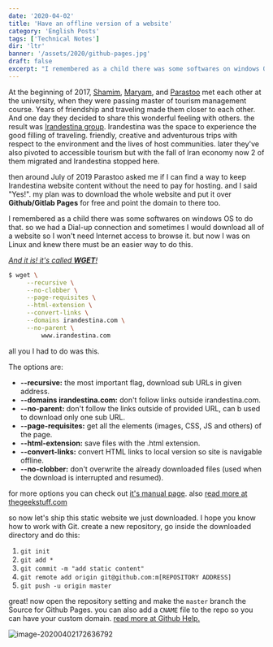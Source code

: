```yaml
---
date: '2020-04-02'
title: 'Have an offline version of a website'
category: 'English Posts'
tags: ['Technical Notes']
dir: 'ltr'
banner: '/assets/2020/github-pages.jpg'
draft: false
excerpt: "I remembered as a child there was some softwares on windows OS to do that. so we had a Dial-up connection and sometimes I would download all of a website so I won't need Internet access to browse it. but now I was on Linux and knew there must be an easier way to do this."
---
```


At the beginning of 2017, [Shamim](https://irandestina.github.io/website/index.html%3Fp=1269.html), [Maryam](https://irandestina.github.io/website/index.html%3Fp=1273.html), and [Parastoo](https://likeaswallow.com/) met each other at the university, when they were passing master of tourism management course. Years of friendship and traveling made them closer to each other. And one day they decided to share this wonderful feeling with others. the result was [Irandestina group](https://irandestina.github.io/website/). Irandestina was the space to experience the good filling of traveling. friendly, creative and adventurous trips with respect to the environment and the lives of host communities. later they've also pivoted to accessible tourism but with the fall of Iran economy now 2 of them migrated and Irandestina stopped here.

then around July of 2019 Parastoo asked me if I can find a way to keep Irandestina website content without the need to pay for hosting. and I said "Yes!". my plan was to download the whole website and put it over **Github/Gitlab Pages** for free and point the domain to there too.

I remembered as a child there was some softwares on windows OS to do that. so we had a Dial-up connection and sometimes I would download all of a website so I won't need Internet access to browse it. but now I was on Linux and knew there must be an easier way to do this.

[_And it is! it's called **WGET**!_](https://en.wikipedia.org/wiki/Wget)

```bash
$ wget \
     --recursive \
     --no-clobber \
     --page-requisites \
     --html-extension \
     --convert-links \
     --domains irandestina.com \
     --no-parent \
         www.irandestina.com
```

all you I had to do was this.

The options are:

- **--recursive:** the most important flag, download sub URLs in given address.
- **--domains irandestina.com:** don't follow links outside irandestina.com.
- **--no-parent:** don't follow the links outside of provided URL, can b used to download only one sub URL.
- **--page-requisites:** get all the elements (images, CSS, JS and others) of the page.
- **--html-extension:** save files with the .html extension.
- **--convert-links:** convert HTML links to local version so site is navigable offline.
- **--no-clobber:** don't overwrite the already downloaded files (used when the download is interrupted and resumed).

for more options you can check out [it's manual page](https://www.gnu.org/software/wget/manual/html_node/Recursive-Retrieval-Options.html). also [read more at thegeekstuff.com](https://www.thegeekstuff.com/2009/09/the-ultimate-wget-download-guide-with-15-awesome-examples/)

so now let's ship this static website we just downloaded. I hope you know how to work with Git. create a new repository, go inside the downloaded directory and do this:

1. `git init`
2. `git add *`
3. `git commit -m "add static content"`
4. `git remote add origin git@github.com:m[REPOSITORY ADDRESS]`
5. `git push -u origin master`

great! now open the repository setting and make the `master` branch the Source for Github Pages. you can also add a `CNAME` file to the repo so you can have your custom domain. [read more at Github Help.](https://help.github.com/en/github/working-with-github-pages/configuring-a-custom-domain-for-your-github-pages-site)

![image-20200402172636792](/assets/2020/github-pages.jpg)
